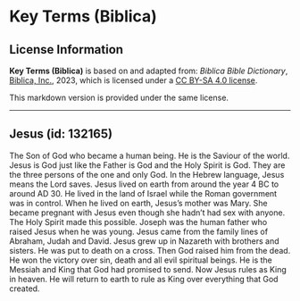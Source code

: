 # Key Terms (Biblica)

## License Information

**Key Terms (Biblica)** is based on and adapted from: _Biblica Bible Dictionary_, [Biblica, Inc.](https://www.biblica.com/), 2023, which is licensed under a [CC BY-SA 4.0 license](https://creativecommons.org/licenses/by-sa/4.0/legalcode.en).

This markdown version is provided under the same license.



--------------------------------

## Jesus (id: 132165)

The Son of God who became a human being. He is the Saviour of the world. Jesus is God just like the Father is God and the Holy Spirit is God. They are the three persons of the one and only God. In the Hebrew language, Jesus means the Lord saves. Jesus lived on earth from around the year 4 BC to around AD 30\. He lived in the land of Israel while the Roman government was in control. When he lived on earth, Jesus’s mother was Mary. She became pregnant with Jesus even though she hadn’t had sex with anyone. The Holy Spirit made this possible. Joseph was the human father who raised Jesus when he was young. Jesus came from the family lines of Abraham, Judah and David. Jesus grew up in Nazareth with brothers and sisters. He was put to death on a cross. Then God raised him from the dead. He won the victory over sin, death and all evil spiritual beings. He is the Messiah and King that God had promised to send. Now Jesus rules as King in heaven. He will return to earth to rule as King over everything that God created.


